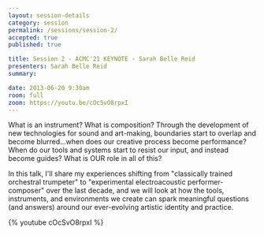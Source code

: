 ```yaml
---
layout: session-details
category: session
permalink: /sessions/session-2/
accepted: true
published: true 

title: Session 2 - ACMC'21 KEYNOTE - Sarah Belle Reid
presenters: Sarah Belle Reid
summary:

date: 2013-06-20 9:30am
room: full
zoom: https://youtu.be/cOcSvO8rpxI
---
```


What is an instrument? What is composition? Through the development of new technologies for sound and art-making, boundaries start to overlap and become blurred...when does our creative process become performance? When do our tools and systems start to resist our input, and instead become guides? What is OUR role in all of this?

In this talk, I'll share my experiences shifting from "classically trained orchestral trumpeter" to "experimental electroacoustic performer-composer" over the last decade, and we will look at how the tools, instruments, and environments we create can spark meaningful questions (and answers) around our ever-evolving artistic identity and practice.

{% youtube cOcSvO8rpxI %}
